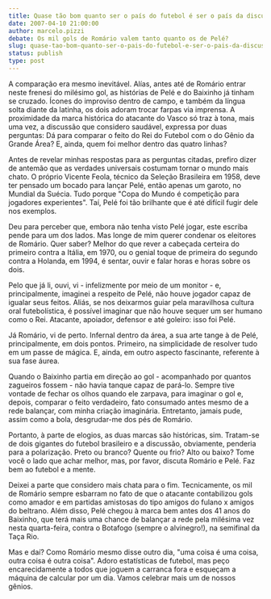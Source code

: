 ```yaml
---
title: Quase tão bom quanto ser o país do futebol é ser o país da discussão
date: 2007-04-10 21:00:00
author: marcelo.pizzi
debate: Os mil gols de Romário valem tanto quanto os de Pelé?
slug: quase-tao-bom-quanto-ser-o-pais-do-futebol-e-ser-o-pais-da-discussao
status: publish 
type: post
---
```


A comparação era mesmo inevitável. Alías, antes até de Romário entrar neste frenesi do milésimo gol, as histórias de Pelé e do Baixinho já tinham se cruzado. Ícones do improviso dentro de campo, e também da língua solta diante da latinha, os dois adoram trocar farpas via imprensa. A proximidade da marca histórica do atacante do Vasco só traz à tona, mais uma vez, a discussão que considero saudável, expressa por duas perguntas: Dá para comparar o feito do Rei do Futebol com o do Gênio da Grande Área? E, ainda, quem foi melhor dentro das quatro linhas?   


Antes de revelar minhas respostas para as perguntas citadas, prefiro dizer de antemão que as verdades universais costumam tornar o mundo mais chato. O próprio Vicente Feola, técnico da Seleção Brasileira em 1958, deve ter pensado um bocado para lançar Pelé, então apenas um garoto, no Mundial da Suécia. Tudo porque "Copa do Mundo é competição para jogadores experientes". Taí, Pelé foi tão brilhante que é até difícil fugir dele nos exemplos.


Deu para perceber que, embora não tenha visto Pelé jogar, este escriba pende para um dos lados. Mas longe de mim querer condenar os eleitores de Romário. Quer saber? Melhor do que rever a cabeçada certeira do primeiro contra a Itália, em 1970, ou o genial toque de primeira do segundo contra a Holanda, em 1994, é sentar, ouvir e falar horas e horas sobre os dois.


Pelo que já li, ouvi, vi - infelizmente por meio de um monitor - e, principalmente, imaginei a respeito de Pelé, não houve jogador capaz de igualar seus feitos. Aliás, se nos deixarmos guiar pela maravilhosa cultura oral futebolística, é possível imaginar que não houve sequer um ser humano como o Rei. Atacante, apoiador, defensor e até goleiro: isso foi Pelé.


Já Romário, vi de perto. Infernal dentro da área, a sua arte tange à de Pelé, principalmente, em dois pontos. Primeiro, na simplicidade de resolver tudo em um passe de mágica. E, ainda, em outro aspecto fascinante, referente à sua fase áurea. 


Quando o Baixinho partia em direção ao gol - acompanhado por quantos zagueiros fossem - não havia tanque capaz de pará-lo. Sempre tive vontade de fechar os olhos quando ele zarpava, para imaginar o gol e, depois, comparar o feito verdadeiro, fato consumado antes mesmo de a rede balançar, com minha criação imaginária. Entretanto, jamais pude, assim como a bola, desgrudar-me dos pés de Romário.


Portanto, à parte de elogios, as duas marcas são históricas, sim. Tratam-se de dois gigantes do futebol brasileiro e a discussão, obviamente, penderia para a polarização. Preto ou branco? Quente ou frio? Alto ou baixo? Tome você o lado que achar melhor, mas, por favor, discuta Romário e Pelé. Faz bem ao futebol e a mente.


Deixei a parte que considero mais chata para o fim. Tecnicamente, os mil de Romário sempre esbarram no fato de que o atacante contabilizou gols como amador e em partidas amistosas do tipo amigos do fulano x amigos do beltrano. Além disso, Pelé chegou à marca bem antes dos 41 anos do Baixinho, que terá mais uma chance de balançar a rede pela milésima vez nesta quarta-feira, contra o Botafogo (sempre o alvinegro!), na semifinal da Taça Rio.


Mas e daí? Como Romário mesmo disse outro dia, "uma coisa é uma coisa, outra coisa é outra coisa". Adoro estatísticas de futebol, mas peço encarecidamente a todos que joguem a carranca fora e esqueçam a máquina de calcular por um dia. Vamos celebrar mais um de nossos gênios.    


